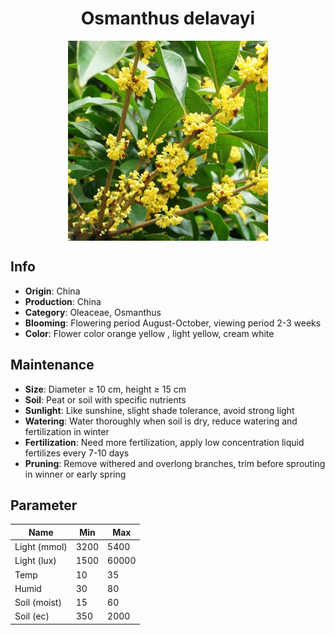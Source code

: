 <h1 align='center'>Osmanthus delavayi</h1>
<p align="center">
    <img 
        align='center'
        width='320'
        src="../images/osmanthus delavayi.png" 
        alt='Osmanthus delavayi' />
</p>

## Info

 - **Origin**: China
 - **Production**: China
 - **Category**: Oleaceae, Osmanthus
 - **Blooming**: Flowering period August-October, viewing period 2-3 weeks
 - **Color**: Flower color orange yellow , light yellow, cream white

## Maintenance

 - **Size**: Diameter ≥ 10 cm, height ≥ 15 cm
 - **Soil**: Peat or soil with specific nutrients
 - **Sunlight**: Like sunshine, slight shade tolerance, avoid strong light
 - **Watering**: Water thoroughly when soil is dry, reduce watering and fertilization in winter
 - **Fertilization**: Need more fertilization, apply low concentration liquid fertilizes every 7-10 days
 - **Pruning**: Remove withered and overlong branches, trim before sprouting in winner or early spring

## Parameter

| Name         | Min  | Max   |
|--------------|------|-------|
| Light (mmol) | 3200 | 5400  |
| Light (lux)  | 1500 | 60000 |
| Temp         | 10    | 35    |
| Humid        | 30   | 80    |
| Soil (moist) | 15   | 60    |
| Soil (ec)    | 350  | 2000  |